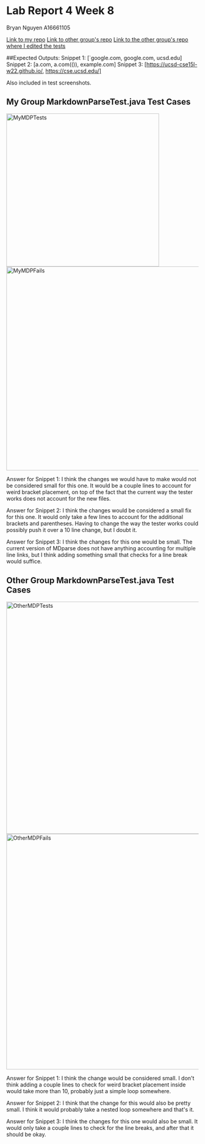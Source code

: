 # Lab Report 4 Week 8

Bryan Nguyen A16661105

[Link to my repo](https://github.com/b4nguyen/markdown-parse)
[Link to other group's repo](https://github.com/aajc/markdown-parse)
[Link to the other group's repo where I edited the tests](https://github.com/b4nguyen/markdown-parse2)

##Expected Outputs:
Snippet 1: [`google.com, google.com, ucsd.edu]
Snippet 2: [a.com, a.com(()), example.com]
Snippet 3: [https://ucsd-cse15l-w22.github.io/, https://cse.ucsd.edu/]

Also included in test screenshots.

## My Group MarkdownParseTest.java Test Cases

<img width="400" alt="MyMDPTests" src="https://user-images.githubusercontent.com/97714611/155679989-fd246329-8d36-47b1-9b12-70518f076b16.png">
<img width="533" alt="MyMDPFails" src="https://user-images.githubusercontent.com/97714611/155680138-ec8b5545-bbc2-4e55-bc0c-3ced7d845ec5.png">

Answer for Snippet 1: 
I think the changes we would have to make would not be considered small for this one. It would be a couple lines to account for weird bracket placement, on top of the fact
that the current way the tester works does not account for the new files.

Answer for Snippet 2:
I think the changes would be considered a small fix for this one. It would only take a few lines to account for the additional brackets and parentheses. Having to change the way the 
tester works could possibly push it over a 10 line change, but I doubt it.

Answer for Snippet 3:
I think the changes for this one would be small. The current version of MDparse does not have anything accounting for multiple line links, but I think adding
something small that checks for a line break would suffice.

## Other Group MarkdownParseTest.java Test Cases

<img width="607" alt="OtherMDPTests" src="https://user-images.githubusercontent.com/97714611/155680162-5dede1c3-4786-4ed7-a434-431c5f7d8531.png">
<img width="616" alt="OtherMDPFails" src="https://user-images.githubusercontent.com/97714611/155680175-48b5e3aa-a8ce-46fc-8690-4bf6aa4caa14.png">

Answer for Snippet 1:
I think the change would be considered small. I don't think adding a couple lines to check for weird bracket placement inside would take more than 10, probably
just a simple loop somewhere.

Answer for Snippet 2:
I think that the change for this would also be pretty small. I think it would probably take a nested loop somewhere and that's it.

Answer for Snippet 3:
I think the changes for this one would also be small. It would only take a couple lines to check for the line breaks, and after that it should be okay.

